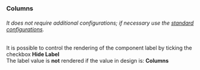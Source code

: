### Columns
###### It does not require additional configurations; if necessary use the [standard configurations](../../base.md#the-following-properties-are-managed-in-the-components). 

It is possible to control the rendering of the component label by ticking the checkbox **Hide Label**  
The label value is **not** rendered if the value in design is: **Columns**